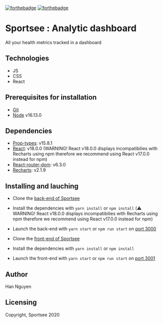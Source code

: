[![forthebadge](https://forthebadge.com/images/badges/made-with-javascript.svg)](https://forthebadge.com) [![forthebadge](https://forthebadge.com/images/badges/uses-css.svg)](https://forthebadge.com)

# Sportsee : Analytic dashboard

All your health metrics tracked in a dashboard

## Technologies

- JS
- CSS
- React

## Prerequisites for installation

- [Git](https://git-scm.com)
- [Node](https://nodejs.org/en/) v16.13.0

## Dependencies

- [Prop-types](https://www.npmjs.com/package/prop-types): v15.8.1
- [React](https://reactjs.org): v18.0.0 (WARNING! React v18.0.0 displays incompatibilies with Recharts using npm therefore we recommend using React v17.0.0 instead for npm)
- [React-router-dom](https://reactrouter.com/web/guides/quick-start): v6.3.0
- [Recharts](https://recharts.org/en-US): v2.1.9

## Installing and lauching

- Clone the [back-end of Sportsee](https://github.com/OpenClassrooms-Student-Center/P9-front-end-dashboard)
- Install the dependencies with `yarn install` or `npm install` (:warning: WARNING! React v18.0.0 displays incompatibilies with Recharts using npm therefore we recommend using React v17.0.0 instead for npm)
- Launch the back-end with `yarn start` or `npm run start` on [port 3000](localhost:3000)

- Clone the [front-end of Sportsee](https://github.com/Mimi1706/HanNguyen_12_100422)
- Install the dependencies with `yarn install` or `npm install`
- Launch the front-end with `yarn start` or `npm run start` on [port 3001](localhost:3001)

## Author

Han Nguyen

## Licensing

Copyright, Sportsee 2020
